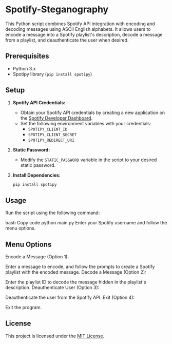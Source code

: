 # Spotify-Steganography
This Python script combines Spotify API integration with encoding and decoding messages using ASCII English alphabets. It allows users to encode a message into a Spotify playlist's description, decode a message from a playlist, and deauthenticate the user when desired.

## Prerequisites

- Python 3.x
- Spotipy library (`pip install spotipy`)

## Setup

1. **Spotify API Credentials:**
   - Obtain your Spotify API credentials by creating a new application on the [Spotify Developer Dashboard](https://developer.spotify.com/dashboard/applications).
   - Set the following environment variables with your credentials:
     - `SPOTIPY_CLIENT_ID`
     - `SPOTIPY_CLIENT_SECRET`
     - `SPOTIPY_REDIRECT_URI`

2. **Static Password:**
   - Modify the `STATIC_PASSWORD` variable in the script to your desired static password.

3. **Install Dependencies:**
   ```bash
   pip install spotipy

## Usage
   Run the script using the following command:
   
   bash
   Copy code
   python main.py
   Enter your Spotify username and follow the menu options.

## Menu Options
   Encode a Message (Option 1):

   Enter a message to encode, and follow the prompts to create a Spotify playlist with the encoded message.
   Decode a Message (Option 2):

   Enter the playlist ID to decode the message hidden in the playlist's description.
   Deauthenticate User (Option 3):

   Deauthenticate the user from the Spotify API.
   Exit (Option 4):
   
   Exit the program.

## License
   This project is licensed under the [MIT License]([https://github.com](https://opensource.org/license/mit)https://opensource.org/license/mit).
